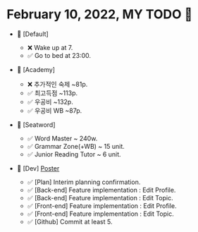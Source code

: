 # February 10, 2022, MY TODO 🚀

- 🚀 [Default]

  - ❌ Wake up at 7.
  - ✅ Go to bed at 23:00.

- 🚀 [Academy]

  - ❌ 추가적인 숙제 ~81p.
  - ✅ 최고득점 ~113p.
  - ✅ 우공비 ~132p.
  - ✅ 우공비 WB ~87p.

- 🚀 [Seatword]

  - ✅ Word Master ~ 240w.
  - ✅ Grammar Zone(+WB) ~ 15 unit.
  - ✅ Junior Reading Tutor ~ 6 unit.

- 🚀 [Dev] [Poster](https://github.com/Novelier-Webbelier/poster)

  - ✅ [Plan] Interim planning confirmation.
  - ✅ [Back-end] Feature implementation : Edit Profile.
  - ✅ [Back-end] Feature implementation : Edit Topic.
  - ✅ [Front-end] Feature implementation : Edit Profile.
  - ✅ [Front-end] Feature implementation : Edit Topic.
  - ✅ [Github] Commit at least 5.
